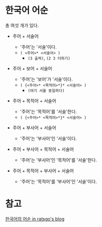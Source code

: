 # 한국어 어순
총 여섯 개가 있다.

* 주어 + 서술어
  * '주어'는 '서술'이다.
  * `( <주어>* <서술어> )`
    * `(3 출력)`, `(2 3 더하기)`

* 주어 + 보어 + 서술어
  * '주어'는 '보어'가 '서술'이다.
  * `( {<주어>* <목적어>*}* <서술어> )`
    * `(여기 서울 동일하다)`

* 주어 + 목적어 + 서술어
  * '주어'는 '목적어'를 '서술'한다.
  * `( {<주어>* <목적어>*}* <서술어> )`

* 주어 + 부사어 + 서술어
  * '주어'는 '부사어'인 '서술'이다.

* 주어 + 부사어 + 목적어 + 서술어
  * '주어'는 '부사어'인 '목적어'를 '서술'한다.

* 주어 + 목적어 + 부사어 + 서술어
  * '주어'는 '목적어'를 '부사어'인 '서술'이다.

# 참고
[한국어의 어순 in ratsgo's blog](https://ratsgo.github.io/korean%20linguistics/2017/07/14/sov/)

